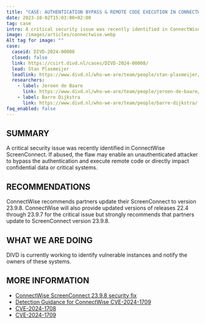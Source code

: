 ```yaml
---
title: "CASE: AUTHENTICATION BYPASS & REMOTE CODE EXECUTION IN CONNECTWISE SCREENCONNECT"
date: 2023-10-02T15:03:00+02:00
tag: case
intro: A critical security issue was recently identified in ConnectWise ScreenConnect. If abused, the flaw may enable an unauthenticated attacker to bypass the authentication and execute remote code or directly impact confidential data or critical systems.
image: /images/articles/connectwise.webp
Alt tag for image: ""
case:
  caseid: DIVD-2024-00008
  closed: false
  link: https://csirt.divd.nl/cases/DIVD-2024-00008/
  lead: Stan Plasmeijer
  leadlink: https://www.divd.nl/who-we-are/team/people/stan-plasmeijer/
  researchers:
    - label: Jeroen de Baare
      link: https://www.divd.nl/who-we-are/team/people/jeroen-de-baare/
    - label: Barre Dijkstra
      link: https://www.divd.nl/who-we-are/team/people/barre-dijkstra/
faq_enabled: false
---
```


## SUMMARY

A critical security issue was recently identified in ConnectWise ScreenConnect. If abused, the flaw may enable an unauthenticated attacker to bypass the authentication and execute remote code or directly impact confidential data or critical systems.

## RECOMMENDATIONS

ConnectWise recommends partners update their ScreenConnect to version 23.9.8. ConnectWise will also provide updated versions of releases 22.4 through 23.9.7 for the critical issue but strongly recommends that partners update to ScreenConnect version 23.9.8.

## WHAT WE ARE DOING

DIVD is currently working to identify vulnerable instances and notify the owners of these systems.

## MORE INFORMATION

- [ConnectWise ScreenConnect 23.9.8 security fix](https://www.connectwise.com/company/trust/security-bulletins/connectwise-screenconnect-23.9.8)
- [Detection Guidance for ConnectWise CVE-2024-1709](https://www.huntress.com/blog/detection-guidance-for-connectwise-cwe-288-2)
- [CVE-2024-1708](https://cve.mitre.org/cgi-bin/cvename.cgi?name=CVE-2024-1708)
- [CVE-2024-1709](https://cve.mitre.org/cgi-bin/cvename.cgi?name=CVE-2024-1709)
